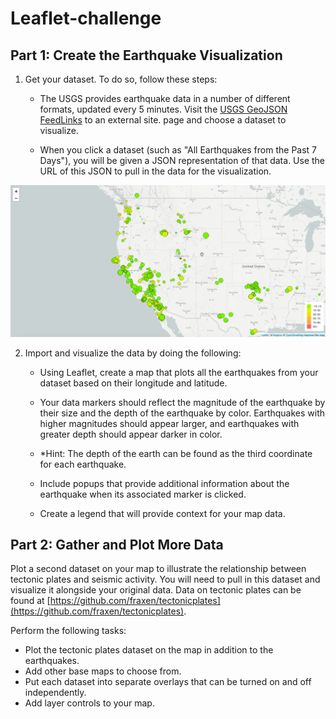 # Leaflet-challenge
 
## Part 1: Create the Earthquake Visualization

1. Get your dataset. To do so, follow these steps:

   - The USGS provides earthquake data in a number of different formats, updated every 5 minutes.   Visit the [USGS GeoJSON FeedLinks](https://earthquake.usgs.gov/earthquakes/feed/v1.0/geojson.php) to an external site. page and choose a dataset to visualize. 

   - When you click a dataset (such as "All Earthquakes from the Past 7 Days"), you will be given a JSON representation of that data. Use the URL of this JSON to pull in the data for the visualization. 

![Basic Map](2-BasicMap.png)

2. Import and visualize the data by doing the following:

   - Using Leaflet, create a map that plots all the earthquakes from your dataset based on their longitude and latitude.

   - Your data markers should reflect the magnitude of the earthquake by their size and the depth  of the earthquake by color. Earthquakes with higher magnitudes should appear larger, and 	earthquakes with greater depth should appear darker in color.

   - *Hint: The depth of the earth can be found as the third coordinate for each earthquake.

   - Include popups that provide additional information about the earthquake when its associated marker is clicked.

   - Create a legend that will provide context for your map data.


## Part 2: Gather and Plot More Data

Plot a second dataset on your map to illustrate the relationship between tectonic plates and seismic activity. You will need to pull in this dataset and visualize it alongside your original data. Data on tectonic plates can be found at [https://github.com/fraxen/tectonicplates](https://github.com/fraxen/tectonicplates).

Perform the following tasks:

- Plot the tectonic plates dataset on the map in addition to the earthquakes.
- Add other base maps to choose from.
- Put each dataset into separate overlays that can be turned on and off independently.
- Add layer controls to your map.



